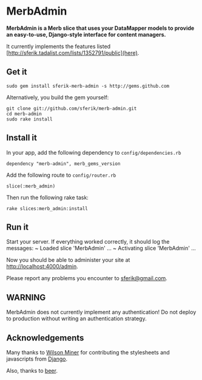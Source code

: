 # MerbAdmin

**MerbAdmin is a Merb slice that uses your DataMapper models to provide an easy-to-use, Django-style interface for content managers.**

It currently implements the features listed [http://sferik.tadalist.com/lists/1352791/public](here).

## Get it

    sudo gem install sferik-merb-admin -s http://gems.github.com

Alternatively, you build the gem yourself:

    git clone git://github.com/sferik/merb-admin.git
    cd merb-admin
    sudo rake install

## Install it

In your app, add the following dependency to `config/dependencies.rb`

    dependency "merb-admin", merb_gems_version

Add the following route to `config/router.rb`

    slice(:merb_admin)

Then run the following rake task:

    rake slices:merb_admin:install

## Run it

Start your server.  If everything worked correctly, it should log the messages:
    ~ Loaded slice 'MerbAdmin' ...
    ~ Activating slice 'MerbAdmin' ...

Now you should be able to administer your site at [http://localhost:4000/admin](http://localhost:4000/admin).

Please report any problems you encounter to <sferik@gmail.com>.

## WARNING

MerbAdmin does not currently implement any authentication! Do not deploy to production without writing an authentication strategy.

## Acknowledgements

Many thanks to [Wilson Miner](http://www.wilsonminer.com/) for contributing the stylesheets and javascripts from [Django](http://www.djangoproject.com/).

Also, thanks to [beer](http://www.anchorbrewing.com/).
